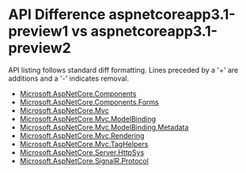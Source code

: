 # API Difference aspnetcoreapp3.1-preview1 vs aspnetcoreapp3.1-preview2

API listing follows standard diff formatting. Lines preceded by a '+' are
additions and a '-' indicates removal.

* [Microsoft.AspNetCore.Components](3.1-preview2_Microsoft.AspNetCore.Components.md)
* [Microsoft.AspNetCore.Components.Forms](3.1-preview2_Microsoft.AspNetCore.Components.Forms.md)
* [Microsoft.AspNetCore.Mvc](3.1-preview2_Microsoft.AspNetCore.Mvc.md)
* [Microsoft.AspNetCore.Mvc.ModelBinding](3.1-preview2_Microsoft.AspNetCore.Mvc.ModelBinding.md)
* [Microsoft.AspNetCore.Mvc.ModelBinding.Metadata](3.1-preview2_Microsoft.AspNetCore.Mvc.ModelBinding.Metadata.md)
* [Microsoft.AspNetCore.Mvc.Rendering](3.1-preview2_Microsoft.AspNetCore.Mvc.Rendering.md)
* [Microsoft.AspNetCore.Mvc.TagHelpers](3.1-preview2_Microsoft.AspNetCore.Mvc.TagHelpers.md)
* [Microsoft.AspNetCore.Server.HttpSys](3.1-preview2_Microsoft.AspNetCore.Server.HttpSys.md)
* [Microsoft.AspNetCore.SignalR.Protocol](3.1-preview2_Microsoft.AspNetCore.SignalR.Protocol.md)

